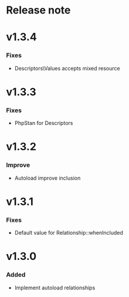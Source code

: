 Release note
============

# v1.3.4
### Fixes
- Descriptors\Values accepts mixed resource

# v1.3.3
### Fixes
- PhpStan for Descriptors

# v1.3.2
### Improve
- Autoload improve inclusion

# v1.3.1
### Fixes
- Default value for Relationship::whenIncluded

# v1.3.0
### Added
- Implement autoload relationships
